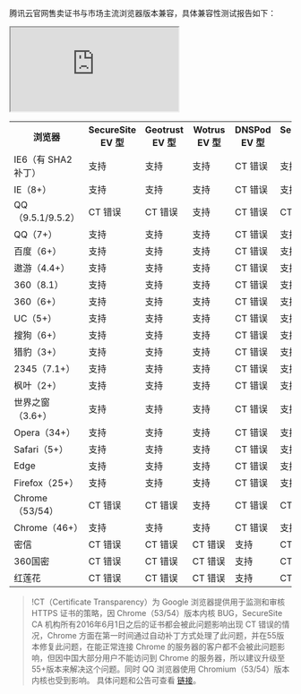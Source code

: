 腾讯云官网售卖证书与市场主流浏览器版本兼容，具体兼容性测试报告如下：
<div class="doc-video-mod"><iframe src="https://cloud.tencent.com/edu/learning/quick-play/1413-19080?source=gw.doc.media&withPoster=1&notip=1"></iframe></div>

<table>
<tr>
<th>浏览器</th>
<th>SecureSite EV 型</th>
<th>Geotrust EV 型</th>
<th>Wotrus EV 型</th>
<th>DNSPod EV 型</th>
<th>SecureSite OV 型</th>
<th>Geotrust OV 型</th>
<th>Wotrus OV 型</th>
<th>DNSPod OV 型</th>
<th><div style="min-width:60px">TrustAsia G5 DV 型</div></th>
<th>Geotrust DV 型</th>
<th>Wotrus DV 型</th>
<th>DNSPod DV 型</th>
</tr>
<tr>
<td> IE6（有 SHA2 补丁）</td>
<td>支持</td>
<td>支持</td>
<td>支持</td>
<td>CT 错误</td>
<td>支持</td>
<td>支持</td>
<td>支持</td>
<td>CT 错误</td>
<td>支持</td>
<td>支持</td>
<td>支持</td>
<td>CT 错误</td>
</tr>
<tr>
<td> IE（8+）</td>
<td>支持</td>
<td>支持</td>
<td>支持</td>
<td>CT 错误</td>
<td>支持</td>
<td>支持</td>
<td>支持</td>
<td>CT 错误</td>
<td>支持</td>
<td>支持</td>
<td>支持</td>
<td>CT 错误</td>
</tr>
<tr>
<td> QQ（9.5.1/9.5.2）</td>
<td>CT 错误</td>
<td>CT 错误 </td>
<td>支持</td>
<td>CT 错误</td>
<td>CT 错误</td>
<td>CT 错误</td>
<td>支持</td>
<td>CT 错误</td>
<td>CT 错误</td>
<td>CT 错误</td>
<td>支持</td>
<td>CT 错误</td>
</tr>
<tr>
<td> QQ（7+）</td>
<td>支持</td>
<td>支持</td>
<td>支持</td>
<td>CT 错误</td>
<td>支持</td>
<td>支持</td>
<td>支持</td>
<td>CT 错误</td>
<td>支持</td>
<td>支持</td>
<td>支持</td>
<td>CT 错误</td>
</tr>
<tr>
<td> 百度（6+）</td>
<td>支持</td>
<td>支持</td>
<td>支持</td>
<td>CT 错误</td>
<td>支持</td>
<td>支持</td>
<td>支持</td>
<td>CT 错误</td>
<td>支持</td>
<td>支持</td>
<td>支持</td>
<td>CT 错误</td>
</tr>
<tr>
<td> 遨游（4.4+）</td>
<td>支持</td>
<td>支持</td>
<td>支持</td>
<td>CT 错误</td>
<td>支持</td>
<td>支持</td>
<td>支持</td>
<td>CT 错误</td>
<td>支持</td>
<td>支持</td>
<td>支持</td>
<td>CT 错误</td>
</tr>
<tr>
<td> 360（8.1）</td>
<td>支持</td>
<td>支持</td>
<td>支持</td>
<td>CT 错误</td>
<td>支持</td>
<td>支持</td>
<td>支持</td>
<td>CT 错误</td>
<td>支持</td>
<td>支持</td>
<td>支持</td>
<td>CT 错误</td>
</tr>
<tr>
<td> 360（6+）</td>
<td>支持</td>
<td>支持</td>
<td>支持</td>
<td>CT 错误</td>
<td>支持</td>
<td>支持</td>
<td>支持</td>
<td>CT 错误</td>
<td>支持</td>
<td>支持</td>
<td>支持</td>
<td>CT 错误</td>
</tr>
<tr>
<td> UC（5+）</td>
<td>支持</td>
<td>支持</td>
<td>支持</td>
<td>CT 错误</td>
<td>支持</td>
<td>支持</td>
<td>支持</td>
<td>CT 错误</td>
<td>支持</td>
<td>支持</td>
<td>支持</td>
<td>CT 错误</td>
</tr>
<tr>
<td>  搜狗（6+）</td>
<td>支持</td>
<td>支持</td>
<td>支持</td>
<td>CT 错误</td>
<td>支持</td>
<td>支持</td>
<td>支持</td>
<td>CT 错误</td>
<td>支持</td>
<td>支持</td>
<td>支持</td>
<td>CT 错误</td>
</tr>
<tr>
<td> 猎豹（3+）</td>
<td>支持</td>
<td>支持</td>
<td>支持</td>
<td>CT 错误</td>
<td>支持</td>
<td>支持</td>
<td>支持</td>
<td>CT 错误</td>
<td>支持</td>
<td>支持</td>
<td>支持</td>
<td>CT 错误</td>
</tr>
<tr>
<td> 2345（7.1+）</td>
<td>支持</td>
<td>支持</td>
<td>支持</td>
<td>CT 错误</td>
<td>支持</td>
<td>支持</td>
<td>支持</td>
<td>CT 错误</td>
<td>支持</td>
<td>支持</td>
<td>支持</td>
<td>CT 错误</td>
</tr>
<tr>
<td> 枫叶（2+）</td>
<td>支持</td>
<td>支持</td>
<td>支持</td>
<td>CT 错误</td>
<td>支持</td>
<td>支持</td>
<td>支持</td>
<td>CT 错误</td>
<td>支持</td>
<td>支持</td>
<td>支持</td>
<td>CT 错误</td>
</tr>
<tr>
<td> 世界之窗（3.6+）</td>
<td>支持</td>
<td>支持</td>
<td>支持</td>
<td>CT 错误</td>
<td>支持</td>
<td>支持</td>
<td>支持</td>
<td>CT 错误</td>
<td>支持</td>
<td>支持</td>
<td>支持</td>
<td>CT 错误</td>
</tr>
<tr>
<td>Opera（34+）</td>
<td>支持</td>
<td>支持</td>
<td>支持</td>
<td>CT 错误</td>
<td>支持</td>
<td>支持</td>
<td>支持</td>
<td>CT 错误</td>
<td>支持</td>
<td>支持</td>
<td>支持</td>
<td>CT 错误</td>
</tr>
<tr>
<td>Safari（5+）</td>
<td>支持</td>
<td>支持</td>
<td>支持</td>
<td>CT 错误</td>
<td>支持</td>
<td>支持</td>
<td>支持</td>
<td>CT 错误</td>
<td>支持</td>
<td>支持</td>
<td>支持</td>
<td>CT 错误</td>
</tr>
<tr>
<td>Edge</td>
<td>支持</td>
<td>支持</td>
<td>支持</td>
<td>CT 错误</td>
<td>支持</td>
<td>支持</td>
<td>支持</td>
<td>CT 错误</td>
<td>支持</td>
<td>支持</td>
<td>支持</td>
<td>CT 错误</td>
</tr>
<tr>
<td>Firefox（25+）</td>
<td>支持</td>
<td>支持</td>
<td>支持</td>
<td>CT 错误</td>
<td>支持</td>
<td>支持</td>
<td>支持</td>
<td>CT 错误</td>
<td>支持</td>
<td>支持</td>
<td>支持</td>
<td>CT 错误</td>
</tr>
<tr>
<td>Chrome（53/54）</td>
<td>CT 错误</td>
<td>CT 错误</td>
<td>支持</td>
<td>CT 错误</td>
<td>CT 错误</td>
<td>CT 错误</td>
<td>支持</td>
<td>CT 错误</td>
<td>CT 错误</td>
<td>CT 错误</td>
<td>支持</td>
<td>CT 错误</td>
</tr>
<tr>
<td>Chrome（46+）</td>
<td>支持</td>
<td>支持</td>
<td>支持</td>
<td>CT 错误</td>
<td>支持</td>
<td>支持</td>
<td>支持</td>
<td>CT 错误</td>
<td>支持</td>
<td>支持</td>
<td>支持</td>
<td>CT 错误</td>
</tr>
<tr>
<td>密信</td>
<td>CT 错误</td>
<td>CT 错误</td>
<td>CT 错误</td>
<td>支持</td>
<td>CT 错误</td>
<td>CT 错误</td>
<td>CT 错误</td>
<td>支持</td>
<td>CT 错误</td>
<td>CT 错误</td>
<td>CT 错误</td>
<td>支持</td>
</tr>
<tr>
<td>360国密</td>
<td>CT 错误</td>
<td>CT 错误</td>
<td><div style="min-width:60px">CT 错误</div></td>
<td>支持</td>
<td>CT 错误</td>
<td>CT 错误</td>
<td><div style="min-width:60px">CT 错误</div></td>
<td>支持</td>
<td>CT 错误</td>
<td>CT 错误</td>
<td><div style="min-width:60px">CT 错误</div></td>
<td>支持</td>
</tr>
<tr>
<td>红莲花</td>
<td>CT 错误</td>
<td>CT 错误</td>
<td>CT 错误</td>
<td>支持</td>
<td>CT 错误</td>
<td>CT 错误</td>
<td>CT 错误</td>
<td>支持</td>
<td>CT 错误</td>
<td>CT 错误</td>
<td>CT 错误</td>
<td>支持</td>
</tr>
</table>


>!CT（Certificate Transparency）为 Google 浏览器提供用于监测和审核 HTTPS 证书的策略，因 Chrome（53/54）版本内核 BUG，SecureSite CA 机构所有2016年6月1日之后的证书都会被此问题影响出现 CT 错误的情况，Chrome 方面在第一时间通过自动补丁方式处理了此问题，并在55版本修复此问题，在能正常连接 Chrome 的服务器的客户都不会被此问题影响，但因中国大部分用户不能访问到 Chrome 的服务器，所以建议升级至55+版本来解决这个问题。同时 QQ 浏览器使用 Chromium（53/54）版本内核也受到影响。
具体问题和公告可查看 [链接](https://cloud.tencent.com/document/product/400/8562)。
